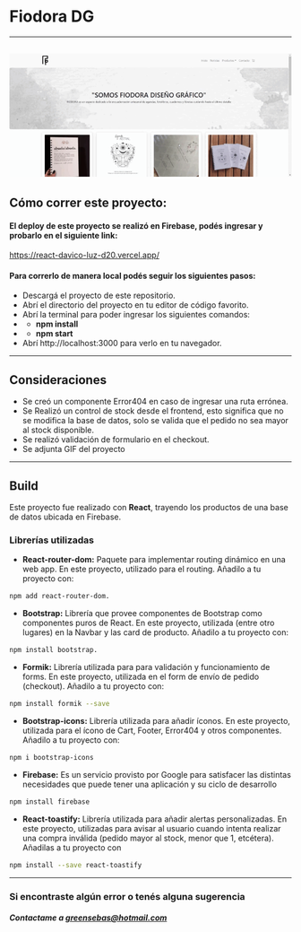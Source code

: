 # Fiodora DG

---
![](./public/gif/GIF%20ecommerce.gif)
---

## Cómo correr este proyecto:
#### El deploy de este proyecto se realizó en Firebase, podés ingresar y probarlo en el siguiente link:
https://react-davico-luz-d20.vercel.app/

#### Para correrlo de manera local podés seguir los siguientes pasos:
- Descargá el proyecto de este repositorio.
- Abrí el directorio del proyecto en tu editor de código favorito.
- Abrí la terminal para poder ingresar los siguientes comandos:
- - **npm install**
- - **npm start**
- Abrí http://localhost:3000 para verlo en tu navegador.

---

## Consideraciones
- Se creó un componente Error404 en caso de ingresar una ruta errónea.
- Se Realizó un control de stock desde el frontend, esto significa que no se modifica la base de datos, solo se valida que el pedido no sea mayor al stock disponible.
- Se realizó validación de formulario en el checkout.
- Se adjunta GIF del proyecto 

---

## Build
Este proyecto fue realizado con **React**, trayendo los productos de una base de datos ubicada en Firebase.

### Librerías utilizadas

- **React-router-dom:** Paquete para implementar routing dinámico en una web app. En este proyecto, utilizado para el routing. Añadilo a tu proyecto con:
```sh
npm add react-router-dom.
```
- **Bootstrap:** Librería que provee componentes de Bootstrap como componentes puros de React. En este proyecto, utilizada (entre otro lugares) en la Navbar y las card de producto. Añadilo a tu proyecto con: 
```sh
npm install bootstrap.
```
- **Formik:** Librería utilizada para para validación y funcionamiento de forms. En este proyecto, utilizada en el form de envío de pedido (checkout). Añadilo a tu proyecto con:
```sh
npm install formik --save
```
- **Bootstrap-icons:** Librería utilizada para añadir íconos. En este proyecto, utilizada para el ícono de Cart, Footer, Error404 y otros componentes. Añadilo a tu proyecto con:
```sh
npm i bootstrap-icons
```
- **Firebase:** Es un servicio provisto por Google para satisfacer las distintas necesidades que puede tener una aplicación y su ciclo de desarrollo
```sh
npm install firebase
```
- **React-toastify:** Librería utilizada para añadir alertas personalizadas. En este proyecto, utilizadas para avisar al usuario cuando intenta realizar una compra inválida (pedido mayor al stock, menor que 1, etcétera). Añadilas a tu proyecto con
```sh
npm install --save react-toastify
```

---

### Si encontraste algún error o tenés alguna sugerencia

##### Contactame a greensebas@hotmail.com
